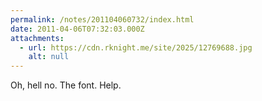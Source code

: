 ```yaml
---
permalink: /notes/201104060732/index.html
date: 2011-04-06T07:32:03.000Z
attachments:
  - url: https://cdn.rknight.me/site/2025/12769688.jpg
    alt: null
---
```


Oh, hell no. The font. Help.
